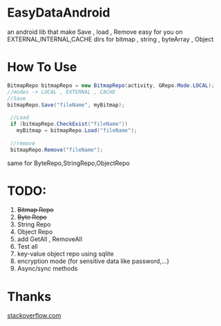 # EasyDataAndroid
an android lib that make Save , load , Remove easy for you on EXTERNAL,INTERNAL,CACHE dirs 
for bitmap , string , byteArray , Object

# How To Use
~~~java
BitmapRepo bitmapRepo = new BitmapRepo(activity, GRepo.Mode.LOCAL);
//modes -> LOCAL , EXTERNAL , CACHE
//Save
bitmapRepo.Save("fileName", myBitmap);
        
 //Load
 if (bitmapRepo.CheckExist("fileName"))
   myBitmap = bitmapRepo.Load("fileName");
        
 //remove
 bitmapRepo.Remove("fileName");
~~~
same for ByteRepo,StringRepo,ObjectRepo

# TODO:
1. <s>Bitmap Repo</s>
2. <s>Byte Repo</s>
3. String Repo
4. Object Repo
5. add GetAll , RemoveAll
6. Test all
7. key-value object repo using sqlite
8. encryption mode (for sensitive data like password,...)
9. Async/sync methods

# Thanks
[stackoverflow.com](https://stackoverflow.com/)
